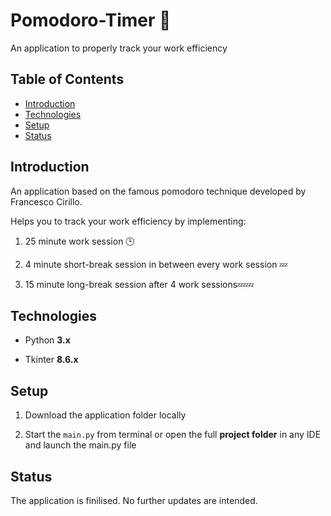 # Pomodoro-Timer 🍅
An application to properly track your work efficiency

## Table of Contents
+ [Introduction](#Introduction)  
+ [Technologies](#Technologies)
+ [Setup](#Setup) 
+ [Status](#Status) 

## Introduction

An application based on the famous pomodoro technique developed by Francesco Cirillo.

Helps you to track your work efficiency by implementing:

1. 25 minute work session 🕒

2. 4 minute short-break session in between every work session 💤

3. 15 minute long-break session after 4 work sessions💤💤

## Technologies

+ Python **3.x**

+ Tkinter **8.6.x**
 
## Setup

1. Download the application folder locally 

2. Start the ```main.py``` from terminal or open the full **project folder** in any IDE and launch the main.py file

## Status

The application is finilised. No further updates are intended.
